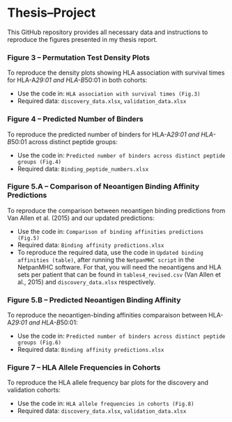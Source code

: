 # Thesis–Project

This GitHub repository provides all necessary data and instructions to reproduce the figures presented in my thesis report.


### Figure 3 – Permutation Test Density Plots
To reproduce the density plots showing HLA association with survival times for HLA-A*29:01 and HLA-B*50:01 in both cohorts:

- Use the code in: `HLA association with survival times (Fig.3)`
- Required data: `discovery_data.xlsx`, `validation_data.xlsx`


### Figure 4 – Predicted Number of Binders
To reproduce the predicted number of binders for HLA-A*29:01 and HLA-B*50:01 across distinct peptide groups:

- Use the code in: `Predicted number of binders across distinct peptide groups (Fig.4)`
- Required data: `Binding_peptide_numbers.xlsx`


### Figure 5.A – Comparison of Neoantigen Binding Affinity Predictions
To reproduce the comparison between neoantigen binding predictions from Van Allen et al. (2015) and our updated predictions:

- Use the code in: `Comparison of binding affinities predictions (Fig.5)`
- Required data: `Binding affinity predictions.xlsx`
- To reproduce the required data, use the code in `Updated binding affinities (table)`, after running the `NetpanMHC script` in the NetpanMHC software. For that, you will need the neoantigens and HLA sets per patient that can be found in `tables4_revised.csv` (Van Allen et al., 2015) and `discovery_data.xlsx` respectively.


### Figure 5.B – Predicted Neoantigen Binding Affinity
To reproduce the neoantigen-binding affinities comparaison between HLA-A*29:01 and HLA-B*50:01:

- Use the code in: `Predicted number of binders across distinct peptide groups (Fig.6)`
- Required data: `Binding affinity predictions.xlsx`


### Figure 7 – HLA Allele Frequencies in Cohorts
To reproduce the HLA allele frequency bar plots for the discovery and validation cohorts:

- Use the code in: `HLA allele frequencies in cohorts (Fig.8)`
- Required data: `discovery_data.xlsx`, `validation_data.xlsx`


